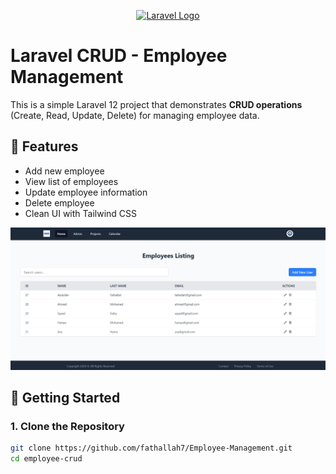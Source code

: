 <p align="center"><a href="https://laravel.com" target="_blank"><img src="https://raw.githubusercontent.com/laravel/art/master/logo-lockup/5%20SVG/2%20CMYK/1%20Full%20Color/laravel-logolockup-cmyk-red.svg" width="400" alt="Laravel Logo"></a></p>

# Laravel CRUD - Employee Management

This is a simple Laravel 12 project that demonstrates **CRUD operations** (Create, Read, Update, Delete) for managing employee data.

## 📌 Features

- Add new employee
- View list of employees
- Update employee information
- Delete employee
- Clean UI with Tailwind CSS 

![Screenshot](public/crudPage.jpg)


## 🚀 Getting Started

### 1. Clone the Repository

```bash
git clone https://github.com/fathallah7/Employee-Management.git
cd employee-crud

